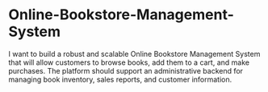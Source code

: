 # Online-Bookstore-Management-System
<p>I want to build a robust and scalable Online Bookstore Management System that will allow customers to browse books, add them to a cart, and make purchases. The platform should support an administrative backend for managing book inventory, sales reports, and customer information.</p>
